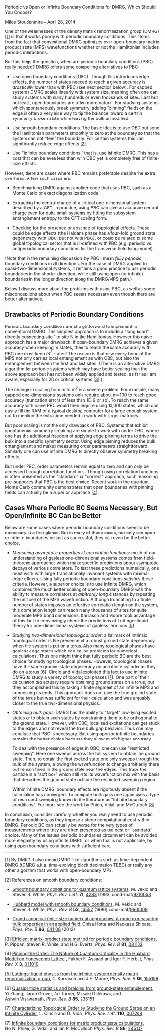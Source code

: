 <span class='article_title'>Periodic vs Open or Infinite Boundary Conditions for DMRG, Which Should You Choose?</span>

<span class='article_sig'>Miles Stoudenmire&mdash;April 28, 2014</span>

One of the weaknesses of the density matrix renormalization group (DMRG) [<a href="#dmrg">1</a>] is that it works
poorly with periodic boundary conditions. This stems from the fact
that conventional DMRG optimizes over open-boundary matrix product state (MPS)
wavefunctions whether or not the Hamiltonian includes periodic interactions.

But this begs the question, when are periodic boundary conditions (PBC) really needed? DMRG offers
some compelling alternatives to PBC:

* Use open boundary conditions (OBC). Though this introduces edge effects, the number of states needed
  to reach a given accuracy is <i>drastically</i> lower than with PBC (see next section below). For gapped systems DMRG
  scales linearly with system size, meaning often one can study systems with many hundreds or even
  thousands of sites. Last but not least, open boundaries are often more natural. For studying systems
  which spontaneously break symmetry, adding "pinning" fields on the edge is often a very nice way to
  tip the balance toward a certain symmetry broken state while leaving the bulk unmodified.

* Use smooth boundary conditions. The basic idea is to use OBC but 
  send the Hamiltonian parameters smoothly to zero at the boundary so that the system can not "feel"
  the boundary. For certain systems this can significantly reduce edge effects [<a href="#sbc">2</a>].

* Use "infinite boundary conditions," that is, use infinite DMRG. This has a cost that can 
  be even less than with OBC yet is completely free of finite-size effects.

However, there are cases where PBC remains preferable despite the extra overhead. A few such cases are:

* Benchmarking DMRG against another code that uses PBC, such as a Monte Carlo or exact diagonalization code.

* Extracting the central charge of a critical one-dimensional system described by a CFT. In practice, using
  PBC can give an accurate central charge even for quite small systems by fitting the subsystem entanglement
  entropy to the CFT scaling form.

* Checking for the presence or absence of topological effects. These could be edge effects (the Haldane
  phase has a four-fold ground state degeneracy with OBC, but not with PBC), or could be related to some
  global topological sector that is ill-defined with PBC (e.g. periodic vs. antiperiodic boundary conditions
  for the transverse field Ising model).

(Note that in the remaining discussion, by PBC I mean  *fully periodic* boundary conditions in all directions.
For the case of DMRG applied to quasi-two-dimensional systems, it remains a good practice to use
periodic boundaries in the shorter direction, while still using open (or infinite) boundaries
in the longer direction along the DMRG/MPS path.)

Below I discuss more about the problems with using PBC, as well as some misconceptions about when PBC seems
necessary even though there are better alternatives.

## Drawbacks of Periodic Boundary Conditions

Periodic boundary conditions are straightforward to implement in conventional DMRG. The simplest approach is 
to include a "long bond" directly connecting site 1 to site N in the Hamiltonian. However this 
naive approach has a major drawback: if open-boundary DMRG achieves a given accuracy when keeping _m_ states,
then to reach the same accuracy with PBC one must keep _m<sup>2</sup>_ states! The reason is that now every
bond of the MPS not only carries local entanglement as with OBC, but also the entanglement between the first
and last sites. (There is an alternative DMRG algorithm for periodic systems which may have better scaling than
the above approach but has not been widely applied and tested, as far as I am aware, especially for
 2D or critical systems [<a href="#pippan">3</a>].)

The change in scaling from  _m_ to _m<sup>2</sup>_  is a severe problem.
For example, many gapped one-dimensional systems only require about m=100 to reach good accuracy
(truncation errors of less than 1E-9 or so). To reach the same accuracy with naive PBC would then
require using 10,000 states, which can easily fill the RAM of a typical desktop computer for a large enough
system, not to mention the extra time needed to work with larger matrices.

But poor scaling is not the only drawback of PBC. Systems that exhibit spontaneous symmetry breaking 
are simple to work with under OBC, where one has the additional freedom of applying edge pinning terms 
to drive the bulk into a specific symmetry sector. Using edge pinning reduces the bulk entanglement and makes measuring 
order parameters straightforward. Similarly one can use infinite DMRG to directly observe symmetry breaking effects.

But under PBC, order parameters remain equal to zero and can only be accessed through correlation functions.
Though using correlation functions is often presented as the "standard" or "correct" approach, such reasoning pre-supposes that PBC is
the best choice. Recent work in the quantum Monte Carlo community demonstrates 
that open boundaries with pinning fields can actually be a superior approach [<a href="#pinning">4</a>].


## Cases Where Periodic BC Seems Necessary, But Open/Infinite BC Can be Better

Below are some cases where periodic boundary conditions seem to be necessary at a first glance. 
But in many of these cases, not only can open or infinite boundaries be just as successful, they 
can even be the better choice.

* _Measuring asymptotic properties of correlation functions_: much of our understanding
of gapless one-dimensional systems comes from field-theoretic approaches which make specific predictions
about asymptotic decays of various correlators. To test these predictions numerically, one must 
work with large, translationally invariant systems with minimal edge effects.
Using fully periodic boundary conditions satisfies these criteria.
However, a superior choice is to use
infinite DMRG, which combines the much better scaling of open-boundary DMRG with the ability to 
measure correlators at _arbitrarily long_ distances by repeating the unit cell of the MPS wavefunction.
Although truncating to a finite number of states imposes an effective correlation length on the system,
this correlation length can reach many thousands of sites for quite moderate MPS bond dimensions.
Karrasch and Moore took advantage of this fact to convincingly check the predictions of Luttinger liquid
theory for one-dimensional systems of gapless fermions [<a href="#karrasch">5</a>].

* _Studying two-dimensional topological order_: a hallmark of intrinsic topological order is the presence
of a robust ground state degeneracy when the system is put on a torus. Also many topological phases 
have gapless edge states which can cause problems for numerical calculations. Thus one might think that
fully periodic BC are the best choice for studying topological phases. However, 
topological phases have the same ground-state degeneracy on an infinite cylinder
as they do on a torus [<a href="#zhang">6</a>]. Cincio and Vidal exploited this fact to use infinite DMRG
to study a variety of topological phases [<a href="#cincio">7</a>]. One part of their calculation did actually require
obtaining ground states on a torus, but they accomplished this by taking a finite segment of an infinite MPS 
and connecting its ends. This approach does not give the true ground state of the torus but was sufficient 
for their calculation and was arguably closer to the true two-dimensional physics.

* _Obtaining bulk gaps_: DMRG has the ability to "target" low-lying excited states or to obtain such
states by constraining them to be orthogonal to the ground state. However, with OBC, localized excitations 
can get stuck to the edges and not reveal the true bulk gap behavior. Thus one may conclude that PBC is 
necessary. But using open or infinite boundaries remains the better choice because they allow much higher accuracy.

  To deal with the presence of edges in OBC, one can use "restricted sweeping". Here one sweeps across the 
full system to obtain the ground state. Then, to obtain the first excited state one only sweeps through the
bulk of the system, allowing the wavefunction to change arbitrarily there but remain fixed in the ground state
near the edges. This traps the particle in a "soft box" which still lets its wavefunction mix with the basis that
describes the ground state outside the restricted sweeping region.

  Within infinite DMRG, boundary effects are rigorously absent if the calculation has converged. To compute bulk 
gaps one again uses a type of restricted sweeping known in the literature as "infinite boundary conditions". For
more see the work by Phien, Vidal, and McCulloch [<a href="#phien">8</a>].


In conclusion, consider carefully whether you really need to use periodic boundary conditions, as they impose
a steep computational cost within DMRG. Periodic BC can actually be worse for the very types of measurements where they are 
often presented as the best or "standard" choice. Many of the issues periodic boundaries circumvent
can be avoided more elegantly by using infinite DMRG, or when that is not applicable, by using open boundary
conditions with sufficient care.

<hr/>

<a name="dmrg"></a>[1] By DMRG, I also mean DMRG-like algorithms such as time-dependent DMRG (tDMRG a.k.a. time-evolving 
block decimation TEBD) or really any other algorithm that works with open-boundary MPS.

<a name="sbc"></a>[2] References on smooth boundary conditions:

* [Smooth boundary conditions for quantum lattice systems](http://dx.doi.org/10.1103/PhysRevLett.71.4283), M.&nbsp;Vekic and Steven&nbsp;R.&nbsp;White, <i>Phys. Rev. Lett.</i> <b>71</b>, [4283](http://dx.doi.org/10.1103/PhysRevLett.71.4283) (1993) cond-mat/[9310053](http://arxiv.org/abs/cond-mat/9310053)

* [Hubbard model with smooth boundary conditions](http://dx.doi.org/10.1103/PhysRevB.53.14552), M.&nbsp;Vekic and Steven&nbsp;R.&nbsp;White, <i>Phys. Rev. B</i> <b>53</b>, [14552](http://dx.doi.org/10.1103/PhysRevB.53.14552) (1996) cond-mat/[9601009](http://arxiv.org/abs/cond-mat/9601009)

* [Grand canonical finite-size numerical approaches: A route to measuring bulk properties in an applied field](http://link.aps.org/doi/10.1103/PhysRevB.86.041108), Chisa&nbsp;Hotta and Naokazu&nbsp;Shibata, <i>Phys. Rev. B</i> <b>86</b>, [041108](http://link.aps.org/doi/10.1103/PhysRevB.86.041108) (2012) 

<a name="pippan"></a>\[3\] [Efficient matrix-product state method for periodic boundary conditions](http://link.aps.org/doi/10.1103/PhysRevB.81.081103), P.&nbsp;Pippan, Steven&nbsp;R.&nbsp;White, and H.G.&nbsp;Evertz, <i>Phys. Rev. B</i> <b>81</b>, [081103](http://link.aps.org/doi/10.1103/PhysRevB.81.081103)

<a name="pinning"></a>\[4\] [Pinning the Order: The Nature of Quantum Criticality in the Hubbard Model on Honeycomb Lattice
](http://dx.doi.org/10.1103/PhysRevX.3.031010), Fakher&nbsp;F.&nbsp;Assaad and Igor&nbsp;F.&nbsp;Herbut, <i>Phys. Rev. X</i> <b>3</b>, [031010](http://dx.doi.org/10.1103/PhysRevX.3.031010)

<a name="karrasch"></a>\[5\] [Luttinger liquid physics from the infinite-system density matrix renormalization group](http://dx.doi.org/10.1103/PhysRevB.86.155156), C.&nbsp;Karrasch and J.E.&nbsp;Moore, <i>Phys. Rev. B</i> <b>86</b>, [155156](http://dx.doi.org/10.1103/PhysRevB.86.155156)

<a name="zhang"></a>\[6\] [Quasiparticle statistics and braiding from ground-state entanglement](http://dx.doi.org/10.1103/PhysRevB.85.235151), Yi&nbsp;Zhang, Tarun&nbsp;Grover, Ari&nbsp;Turner, Masaki&nbsp;Oshkawa, and Ashvin&nbsp;Vishwanath, <i>Phys. Rev. B</i> <b>85</b>, [235151](http://dx.doi.org/10.1103/PhysRevB.85.235151)

<a name="cincio"></a>\[7\] [Characterizing Topological Order by Studying the Ground States on an Infinite Cylinder](http://link.aps.org/doi/10.1103/PhysRevLett.110.067208), L.&nbsp;Cincio and G.&nbsp;Vidal, <i>Phys. Rev. Lett.</i> <b>110</b>, [067208](http://link.aps.org/doi/10.1103/PhysRevLett.110.067208)

<a name="phien"></a>\[7\] [Infinite boundary conditions for matrix product state calculations](http://link.aps.org/doi/10.1103/PhysRevB.86.245107), Ho&nbsp;N.&nbsp;Phien, G.&nbsp;Vidal, and Ian&nbsp;P.&nbsp;McCulloch <i>Phys. Rev. B</i> <b>86</b>, [245107](http://link.aps.org/doi/10.1103/PhysRevB.86.245107)


